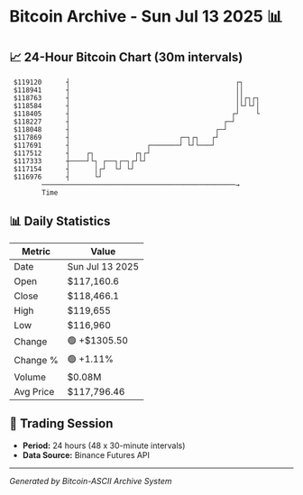 # Bitcoin Archive - Sun Jul 13 2025 📊

## 📈 24-Hour Bitcoin Chart (30m intervals)

```
 $119120      ┤                                         ┌┐     
 $118941      ┤                                         ││     
 $118763      ┤                                         ││┌┐┌┐ 
 $118584      ┤                                         │└┘└┘│ 
 $118405      ┤                                        ┌┘    └ 
 $118227      ┤                                      ┌─┘       
 $118048      ┤                                    ┌─┘         
 $117869      ┤                           ┌─┐┌┐   ┌┘           
 $117691      ┤                   ┌───────┘ └┘└───┘            
 $117512      ┤    ┌┐          ┌┐┌┘                            
 $117333      ┼────┘└┐ ┌──┐┌─┐┌┘└┘                             
 $117154      ┤      │┌┘  └┘ └┘                                
 $116976      ┤      └┘                                        
        ────────────────────────────────────────────────→
        Time
```

## 📊 Daily Statistics

| Metric | Value |
|--------|-------|
| Date | Sun Jul 13 2025 |
| Open | $117,160.6 |
| Close | $118,466.1 |
| High | $119,655 |
| Low | $116,960 |
| Change | 🟢 +$1305.50 |
| Change % | 🟢 +1.11% |
| Volume | $0.08M |
| Avg Price | $117,796.46 |

## 📅 Trading Session

- **Period:** 24 hours (48 x 30-minute intervals)
- **Data Source:** Binance Futures API

---
*Generated by Bitcoin-ASCII Archive System*
